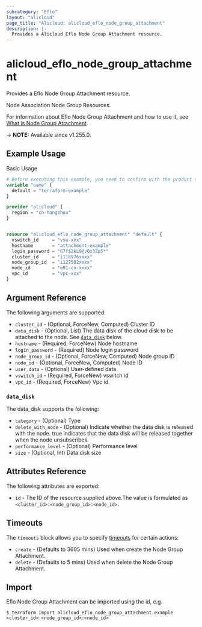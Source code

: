 ```yaml
---
subcategory: "Eflo"
layout: "alicloud"
page_title: "Alicloud: alicloud_eflo_node_group_attachment"
description: |-
  Provides a Alicloud Eflo Node Group Attachment resource.
---
```


# alicloud_eflo_node_group_attachment

Provides a Eflo Node Group Attachment resource.

Node Association Node Group Resources.

For information about Eflo Node Group Attachment and how to use it, see [What is Node Group Attachment](https://next.api.alibabacloud.com/document/eflo-controller/2022-12-15/ExtendCluster).

-> **NOTE:** Available since v1.255.0.

## Example Usage

Basic Usage

```terraform
# Before executing this example, you need to confirm with the product team whether the resources are sufficient or you will get an error message with "Failure to check order before create instance"
variable "name" {
  default = "terraform-example"
}

provider "alicloud" {
  region = "cn-hangzhou"
}


resource "alicloud_eflo_node_group_attachment" "default" {
  vswitch_id     = "vsw-xxx"
  hostname       = "attachment-example"
  login_password = "G7f$2kL9@vQx3Zp5*"
  cluster_id     = "i118976xxxx"
  node_group_id  = "i127582xxxx"
  node_id        = "e01-cn-xxxx"
  vpc_id         = "vpc-xxx"
}
```

## Argument Reference

The following arguments are supported:
* `cluster_id` - (Optional, ForceNew, Computed) Cluster ID
* `data_disk` - (Optional, List) The data disk of the cloud disk to be attached to the node. See [`data_disk`](#data_disk) below.
* `hostname` - (Required, ForceNew) Node hostname
* `login_password` - (Required) Node login password
* `node_group_id` - (Optional, ForceNew, Computed) Node group ID
* `node_id` - (Optional, ForceNew, Computed) Node ID
* `user_data` - (Optional) User-defined data
* `vswitch_id` - (Required, ForceNew) vswitch id
* `vpc_id` - (Required, ForceNew) Vpc id

### `data_disk`

The data_disk supports the following:
* `category` - (Optional) Type
* `delete_with_node` - (Optional) Indicate whether the data disk is released with the node. true indicates that the data disk will be released together when the node unsubscribes.
* `performance_level` - (Optional) Performance level
* `size` - (Optional, Int) Data disk size

## Attributes Reference

The following attributes are exported:
* `id` - The ID of the resource supplied above.The value is formulated as `<cluster_id>:<node_group_id>:<node_id>`.

## Timeouts

The `timeouts` block allows you to specify [timeouts](https://developer.hashicorp.com/terraform/language/resources/syntax#operation-timeouts) for certain actions:
* `create` - (Defaults to 3605 mins) Used when create the Node Group Attachment.
* `delete` - (Defaults to 5 mins) Used when delete the Node Group Attachment.

## Import

Eflo Node Group Attachment can be imported using the id, e.g.

```shell
$ terraform import alicloud_eflo_node_group_attachment.example <cluster_id>:<node_group_id>:<node_id>
```